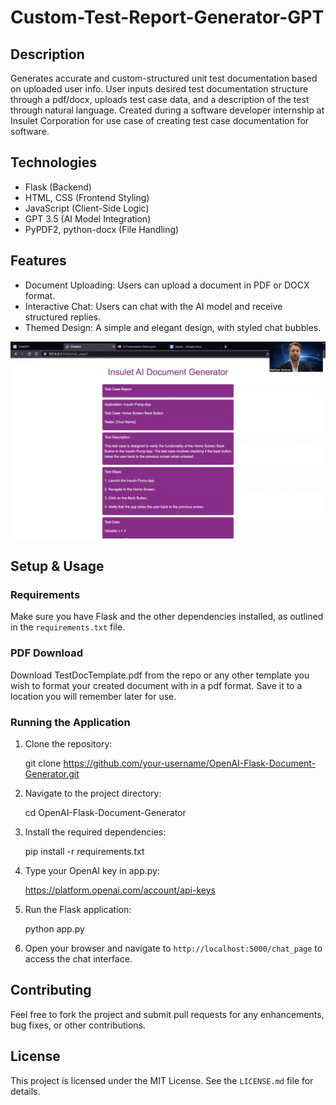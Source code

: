 # Custom-Test-Report-Generator-GPT

## Description

Generates accurate and custom-structured unit test documentation based on uploaded user info. User inputs desired test documentation structure through a pdf/docx, uploads test case data, and a description of the test through natural language. Created during a software developer internship at Insulet Corporation for use case of creating test case documentation for software.

## Technologies

- Flask (Backend)
- HTML, CSS (Frontend Styling)
- JavaScript (Client-Side Logic)
- GPT 3.5 (AI Model Integration)
- PyPDF2, python-docx (File Handling)

## Features

- Document Uploading: Users can upload a document in PDF or DOCX format.
- Interactive Chat: Users can chat with the AI model and receive structured replies.
- Themed Design: A simple and elegant design, with styled chat bubbles.

![Screenshot of my app](/AppScreenshot.png)


## Setup & Usage

### Requirements

Make sure you have Flask and the other dependencies installed, as outlined in the `requirements.txt` file.

### PDF Download

Download TestDocTemplate.pdf from the repo or any other template you wish to format your created document with in a pdf format. Save it to a location you will remember later for use.

### Running the Application

1. Clone the repository:

    git clone https://github.com/your-username/OpenAI-Flask-Document-Generator.git

2. Navigate to the project directory:

    cd OpenAI-Flask-Document-Generator

3. Install the required dependencies:

    pip install -r requirements.txt

4. Type your OpenAI key in app.py:

    https://platform.openai.com/account/api-keys

6. Run the Flask application:

    python app.py

7. Open your browser and navigate to `http://localhost:5000/chat_page` to access the chat interface.

## Contributing

Feel free to fork the project and submit pull requests for any enhancements, bug fixes, or other contributions.

## License

This project is licensed under the MIT License. See the `LICENSE.md` file for details.



